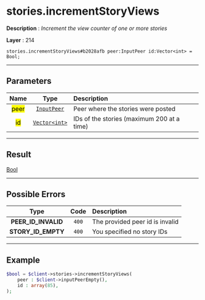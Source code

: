 # stories.incrementStoryViews

**Description** : *Increment the view counter of one or more stories*

**Layer** : 214

```tl
stories.incrementStoryViews#b2028afb peer:InputPeer id:Vector<int> = Bool;
```

---

## Parameters

| Name | Type | Description |
| :---: | :---: | :--- |
| <mark>peer</mark> | [`InputPeer`](type/InputPeer) | Peer where the stories were posted |
| <mark>id</mark> | [`Vector<int>`](type/int) | IDs of the stories (maximum 200 at a time) |

---

## Result

[Bool](type/Bool)

---

## Possible Errors

| Type | Code | Description |
| :---: | :---: | :--- |
| **PEER_ID_INVALID** | `400` | The provided peer id is invalid |
| **STORY_ID_EMPTY** | `400` | You specified no story IDs |

---

## Example

```php
$bool = $client->stories->incrementStoryViews(
	peer : $client->inputPeerEmpty(),
	id : array(85),
);
```